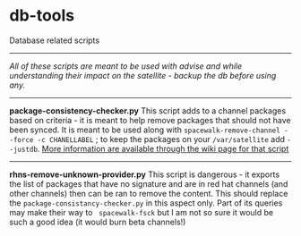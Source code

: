 db-tools
===

Database related scripts

---

_All of these scripts are meant to be used with advise and while understanding their impact on the satellite - backup the db before using any._

---
**package-consistency-checker.py**
This script adds to a channel packages based on criteria - it is meant to help remove packages that should not have been synced. It is meant to be used along with `spacewalk-remove-channel --force -c CHANELLABEL` ; to keep the packages on your `/var/satellite` add `--justdb`. [More information are available through the wiki page for that script](https://github.com/FDewaleyne/rhns-utils/wiki/package-consistency-checker)

---
**rhns-remove-unknown-provider.py**
This script is dangerous - it exports the list of packages that have no signature and are in red hat channels (and other channels) then can be ran to remove the content. This should replace the `package-consistancy-checker.py` in this aspect only. Part of its queries may make their way to ` spacewalk-fsck` but I am not so sure it would be such a good idea (it would burn beta channels!)
